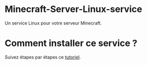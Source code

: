 Minecraft-Server-Linux-service
==============================

Un service Linux pour votre serveur Minecraft.

# Comment installer ce service ?

Suivez étapes par étapes ce [tutoriel](http://devbukkit.fr/forum/threads/cr%C3%A9er-un-service-linux-pour-son-serveur-minecraft.1141/).
